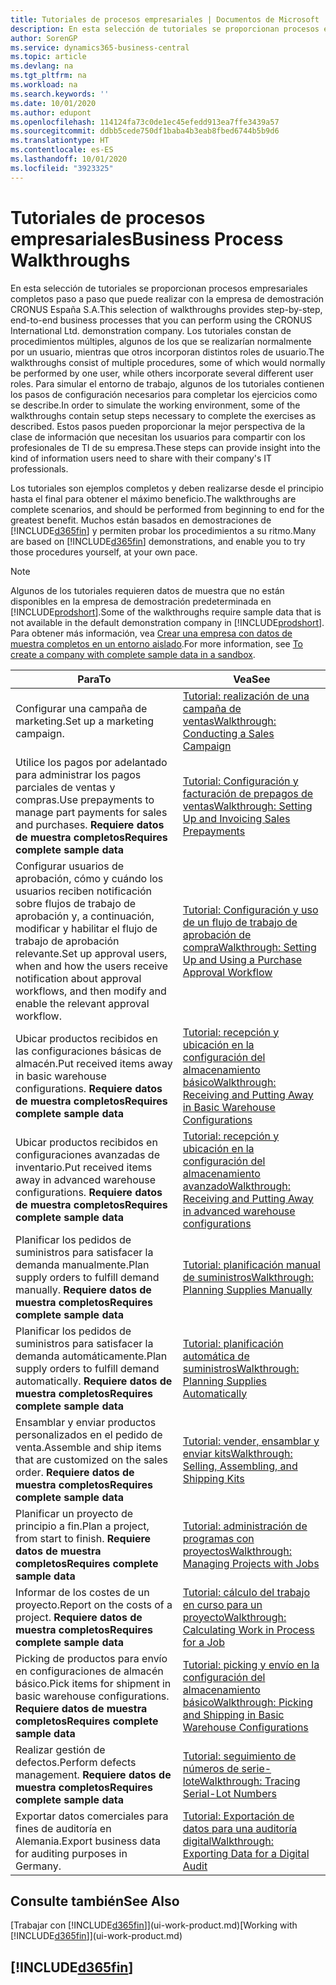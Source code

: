```yaml
---
title: Tutoriales de procesos empresariales | Documentos de Microsoft
description: En esta selección de tutoriales se proporcionan procesos empresariales completos paso a paso que puede realizar con la empresa de demostración CRONUS España S.A.
author: SorenGP
ms.service: dynamics365-business-central
ms.topic: article
ms.devlang: na
ms.tgt_pltfrm: na
ms.workload: na
ms.search.keywords: ''
ms.date: 10/01/2020
ms.author: edupont
ms.openlocfilehash: 114124fa73c0de1ec45efedd913ea7ffe3439a57
ms.sourcegitcommit: ddbb5cede750df1baba4b3eab8fbed6744b5b9d6
ms.translationtype: HT
ms.contentlocale: es-ES
ms.lasthandoff: 10/01/2020
ms.locfileid: "3923325"
---
```

# <a name="business-process-walkthroughs"></a><span data-ttu-id="b25f2-103">Tutoriales de procesos empresariales</span><span class="sxs-lookup"><span data-stu-id="b25f2-103">Business Process Walkthroughs</span></span>

<span data-ttu-id="b25f2-104">En esta selección de tutoriales se proporcionan procesos empresariales completos paso a paso que puede realizar con la empresa de demostración CRONUS España S.A.</span><span class="sxs-lookup"><span data-stu-id="b25f2-104">This selection of walkthroughs provides step-by-step, end-to-end business processes that you can perform using the CRONUS International Ltd. demonstration company.</span></span> <span data-ttu-id="b25f2-105">Los tutoriales constan de procedimientos múltiples, algunos de los que se realizarían normalmente por un usuario, mientras que otros incorporan distintos roles de usuario.</span><span class="sxs-lookup"><span data-stu-id="b25f2-105">The walkthroughs consist of multiple procedures, some of which would normally be performed by one user, while others incorporate several different user roles.</span></span> <span data-ttu-id="b25f2-106">Para simular el entorno de trabajo, algunos de los tutoriales contienen los pasos de configuración necesarios para completar los ejercicios como se describe.</span><span class="sxs-lookup"><span data-stu-id="b25f2-106">In order to simulate the working environment, some of the walkthroughs contain setup steps necessary to complete the exercises as described.</span></span> <span data-ttu-id="b25f2-107">Estos pasos pueden proporcionar la mejor perspectiva de la clase de información que necesitan los usuarios para compartir con los profesionales de TI de su empresa.</span><span class="sxs-lookup"><span data-stu-id="b25f2-107">These steps can provide insight into the kind of information users need to share with their company's IT professionals.</span></span>  

 <span data-ttu-id="b25f2-108">Los tutoriales son ejemplos completos y deben realizarse desde el principio hasta el final para obtener el máximo beneficio.</span><span class="sxs-lookup"><span data-stu-id="b25f2-108">The walkthroughs are complete scenarios, and should be performed from beginning to end for the greatest benefit.</span></span> <span data-ttu-id="b25f2-109">Muchos están basados en demostraciones de [!INCLUDE[d365fin](includes/d365fin_md.md)] y permiten probar los procedimientos a su ritmo.</span><span class="sxs-lookup"><span data-stu-id="b25f2-109">Many are based on [!INCLUDE[d365fin](includes/d365fin_md.md)] demonstrations, and enable you to try those procedures yourself, at your own pace.</span></span>  

> [!NOTE]
> <span data-ttu-id="b25f2-110">Algunos de los tutoriales requieren datos de muestra que no están disponibles en la empresa de demostración predeterminada en [!INCLUDE[prodshort](includes/prodshort.md)].</span><span class="sxs-lookup"><span data-stu-id="b25f2-110">Some of the walkthroughs require sample data that is not available in the default demonstration company in [!INCLUDE[prodshort](includes/prodshort.md)].</span></span> <span data-ttu-id="b25f2-111">Para obtener más información, vea [Crear una empresa con datos de muestra completos en un entorno aislado](across-how-create-sandbox-environment.md#to-create-a-company-with-complete-sample-data-in-a-sandbox).</span><span class="sxs-lookup"><span data-stu-id="b25f2-111">For more information, see [To create a company with complete sample data in a sandbox](across-how-create-sandbox-environment.md#to-create-a-company-with-complete-sample-data-in-a-sandbox).</span></span>

|<span data-ttu-id="b25f2-112">Para</span><span class="sxs-lookup"><span data-stu-id="b25f2-112">To</span></span>|<span data-ttu-id="b25f2-113">Vea</span><span class="sxs-lookup"><span data-stu-id="b25f2-113">See</span></span>|  
|--------|---------|  
|<span data-ttu-id="b25f2-114">Configurar una campaña de marketing.</span><span class="sxs-lookup"><span data-stu-id="b25f2-114">Set up a marketing campaign.</span></span>|[<span data-ttu-id="b25f2-115">Tutorial: realización de una campaña de ventas</span><span class="sxs-lookup"><span data-stu-id="b25f2-115">Walkthrough: Conducting a Sales Campaign</span></span>](walkthrough-conducting-a-sales-campaign.md)|  
|<span data-ttu-id="b25f2-116">Utilice los pagos por adelantado para administrar los pagos parciales de ventas y compras.</span><span class="sxs-lookup"><span data-stu-id="b25f2-116">Use prepayments to manage part payments for sales and purchases.</span></span> <span data-ttu-id="b25f2-117">**Requiere datos de muestra completos**</span><span class="sxs-lookup"><span data-stu-id="b25f2-117">**Requires complete sample data**</span></span> |[<span data-ttu-id="b25f2-118">Tutorial: Configuración y facturación de prepagos de ventas</span><span class="sxs-lookup"><span data-stu-id="b25f2-118">Walkthrough: Setting Up and Invoicing Sales Prepayments</span></span>](walkthrough-setting-up-and-invoicing-sales-prepayments.md)|  
|<span data-ttu-id="b25f2-119">Configurar usuarios de aprobación, cómo y cuándo los usuarios reciben notificación sobre flujos de trabajo de aprobación y, a continuación, modificar y habilitar el flujo de trabajo de aprobación relevante.</span><span class="sxs-lookup"><span data-stu-id="b25f2-119">Set up approval users, when and how the users receive notification about approval workflows, and then modify and enable the relevant approval workflow.</span></span>|[<span data-ttu-id="b25f2-120">Tutorial: Configuración y uso de un flujo de trabajo de aprobación de compra</span><span class="sxs-lookup"><span data-stu-id="b25f2-120">Walkthrough: Setting Up and Using a Purchase Approval Workflow</span></span>](walkthrough-setting-up-and-using-a-purchase-approval-workflow.md)|  
|<span data-ttu-id="b25f2-121">Ubicar productos recibidos en las configuraciones básicas de almacén.</span><span class="sxs-lookup"><span data-stu-id="b25f2-121">Put received items away in basic warehouse configurations.</span></span> <span data-ttu-id="b25f2-122">**Requiere datos de muestra completos**</span><span class="sxs-lookup"><span data-stu-id="b25f2-122">**Requires complete sample data**</span></span>|[<span data-ttu-id="b25f2-123">Tutorial: recepción y ubicación en la configuración del almacenamiento básico</span><span class="sxs-lookup"><span data-stu-id="b25f2-123">Walkthrough: Receiving and Putting Away in Basic Warehouse Configurations</span></span>](walkthrough-receiving-and-putting-away-in-basic-warehousing.md)|  
|<span data-ttu-id="b25f2-124">Ubicar productos recibidos en configuraciones avanzadas de inventario.</span><span class="sxs-lookup"><span data-stu-id="b25f2-124">Put received items away in advanced warehouse configurations.</span></span> <span data-ttu-id="b25f2-125">**Requiere datos de muestra completos**</span><span class="sxs-lookup"><span data-stu-id="b25f2-125">**Requires complete sample data**</span></span>|[<span data-ttu-id="b25f2-126">Tutorial: recepción y ubicación en la configuración del almacenamiento avanzado</span><span class="sxs-lookup"><span data-stu-id="b25f2-126">Walkthrough: Receiving and Putting Away in advanced warehouse configurations</span></span>](walkthrough-receiving-and-putting-away-in-advanced-warehousing.md)|  
|<span data-ttu-id="b25f2-127">Planificar los pedidos de suministros para satisfacer la demanda manualmente.</span><span class="sxs-lookup"><span data-stu-id="b25f2-127">Plan supply orders to fulfill demand manually.</span></span> <span data-ttu-id="b25f2-128">**Requiere datos de muestra completos**</span><span class="sxs-lookup"><span data-stu-id="b25f2-128">**Requires complete sample data**</span></span>|[<span data-ttu-id="b25f2-129">Tutorial: planificación manual de suministros</span><span class="sxs-lookup"><span data-stu-id="b25f2-129">Walkthrough: Planning Supplies Manually</span></span>](walkthrough-planning-supplies-manually.md)|  
|<span data-ttu-id="b25f2-130">Planificar los pedidos de suministros para satisfacer la demanda automáticamente.</span><span class="sxs-lookup"><span data-stu-id="b25f2-130">Plan supply orders to fulfill demand automatically.</span></span> <span data-ttu-id="b25f2-131">**Requiere datos de muestra completos**</span><span class="sxs-lookup"><span data-stu-id="b25f2-131">**Requires complete sample data**</span></span>|[<span data-ttu-id="b25f2-132">Tutorial: planificación automática de suministros</span><span class="sxs-lookup"><span data-stu-id="b25f2-132">Walkthrough: Planning Supplies Automatically</span></span>](walkthrough-planning-supplies-automatically.md)|  
|<span data-ttu-id="b25f2-133">Ensamblar y enviar productos personalizados en el pedido de venta.</span><span class="sxs-lookup"><span data-stu-id="b25f2-133">Assemble and ship items that are customized on the sales order.</span></span> <span data-ttu-id="b25f2-134">**Requiere datos de muestra completos**</span><span class="sxs-lookup"><span data-stu-id="b25f2-134">**Requires complete sample data**</span></span>|[<span data-ttu-id="b25f2-135">Tutorial: vender, ensamblar y enviar kits</span><span class="sxs-lookup"><span data-stu-id="b25f2-135">Walkthrough: Selling, Assembling, and Shipping Kits</span></span>](walkthrough-selling-assembling-and-shipping-kits.md)|  
|<span data-ttu-id="b25f2-136">Planificar un proyecto de principio a fin.</span><span class="sxs-lookup"><span data-stu-id="b25f2-136">Plan a project, from start to finish.</span></span> <span data-ttu-id="b25f2-137">**Requiere datos de muestra completos**</span><span class="sxs-lookup"><span data-stu-id="b25f2-137">**Requires complete sample data**</span></span>|[<span data-ttu-id="b25f2-138">Tutorial: administración de programas con proyectos</span><span class="sxs-lookup"><span data-stu-id="b25f2-138">Walkthrough: Managing Projects with Jobs</span></span>](walkthrough-managing-projects-with-jobs.md)|  
|<span data-ttu-id="b25f2-139">Informar de los costes de un proyecto.</span><span class="sxs-lookup"><span data-stu-id="b25f2-139">Report on the costs of a project.</span></span> <span data-ttu-id="b25f2-140">**Requiere datos de muestra completos**</span><span class="sxs-lookup"><span data-stu-id="b25f2-140">**Requires complete sample data**</span></span>|[<span data-ttu-id="b25f2-141">Tutorial: cálculo del trabajo en curso para un proyecto</span><span class="sxs-lookup"><span data-stu-id="b25f2-141">Walkthrough: Calculating Work in Process for a Job</span></span>](walkthrough-calculating-work-in-process-for-a-job.md)|  
|<span data-ttu-id="b25f2-142">Picking de productos para envío en configuraciones de almacén básico.</span><span class="sxs-lookup"><span data-stu-id="b25f2-142">Pick items for shipment in basic warehouse configurations.</span></span> <span data-ttu-id="b25f2-143">**Requiere datos de muestra completos**</span><span class="sxs-lookup"><span data-stu-id="b25f2-143">**Requires complete sample data**</span></span>|[<span data-ttu-id="b25f2-144">Tutorial: picking y envío en la configuración del almacenamiento básico</span><span class="sxs-lookup"><span data-stu-id="b25f2-144">Walkthrough: Picking and Shipping in Basic Warehouse Configurations</span></span>](walkthrough-picking-and-shipping-in-basic-warehousing.md)|  
|<span data-ttu-id="b25f2-145">Realizar gestión de defectos.</span><span class="sxs-lookup"><span data-stu-id="b25f2-145">Perform defects management.</span></span> <span data-ttu-id="b25f2-146">**Requiere datos de muestra completos**</span><span class="sxs-lookup"><span data-stu-id="b25f2-146">**Requires complete sample data**</span></span>|[<span data-ttu-id="b25f2-147">Tutorial: seguimiento de números de serie-lote</span><span class="sxs-lookup"><span data-stu-id="b25f2-147">Walkthrough: Tracing Serial-Lot Numbers</span></span>](walkthrough-tracing-serial-lot-numbers.md)|
|<span data-ttu-id="b25f2-148">Exportar datos comerciales para fines de auditoría en Alemania.</span><span class="sxs-lookup"><span data-stu-id="b25f2-148">Export business data for auditing purposes in Germany.</span></span>|[<span data-ttu-id="b25f2-149">Tutorial: Exportación de datos para una auditoría digital</span><span class="sxs-lookup"><span data-stu-id="b25f2-149">Walkthrough: Exporting Data for a Digital Audit</span></span>](LocalFunctionality/Germany/walkthrough-exporting-data-for-a-digital-audit.md)|

## <a name="see-also"></a><span data-ttu-id="b25f2-150">Consulte también</span><span class="sxs-lookup"><span data-stu-id="b25f2-150">See Also</span></span>

<span data-ttu-id="b25f2-151">[Trabajar con [!INCLUDE[d365fin](includes/d365fin_md.md)]](ui-work-product.md)</span><span class="sxs-lookup"><span data-stu-id="b25f2-151">[Working with [!INCLUDE[d365fin](includes/d365fin_md.md)]](ui-work-product.md)</span></span>  

## [!INCLUDE[d365fin](includes/free_trial_md.md)]  
